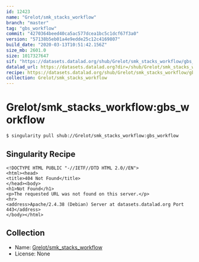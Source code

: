 ```yaml
---
id: 12423
name: "Grelot/smk_stacks_workflow"
branch: "master"
tag: "gbs_workflow"
commit: "4270364beed40ca5ac577dcea1bc5c1dcf67f3a0"
version: "57138b5eb01a4e9edde25c12c4169807"
build_date: "2020-03-13T10:51:42.156Z"
size_mb: 2601.0
size: 1017327647
sif: "https://datasets.datalad.org/shub/Grelot/smk_stacks_workflow/gbs_workflow/2020-03-13-4270364b-57138b5e/57138b5eb01a4e9edde25c12c4169807.sif"
datalad_url: https://datasets.datalad.org?dir=/shub/Grelot/smk_stacks_workflow/gbs_workflow/2020-03-13-4270364b-57138b5e/
recipe: https://datasets.datalad.org/shub/Grelot/smk_stacks_workflow/gbs_workflow/2020-03-13-4270364b-57138b5e/Singularity
collection: Grelot/smk_stacks_workflow
---
```


# Grelot/smk_stacks_workflow:gbs_workflow

```bash
$ singularity pull shub://Grelot/smk_stacks_workflow:gbs_workflow
```

## Singularity Recipe

```singularity
<!DOCTYPE HTML PUBLIC "-//IETF//DTD HTML 2.0//EN">
<html><head>
<title>404 Not Found</title>
</head><body>
<h1>Not Found</h1>
<p>The requested URL was not found on this server.</p>
<hr>
<address>Apache/2.4.38 (Debian) Server at datasets.datalad.org Port 443</address>
</body></html>
```

## Collection

 - Name: [Grelot/smk_stacks_workflow](https://github.com/Grelot/smk_stacks_workflow)
 - License: None

